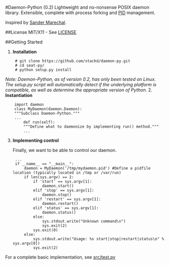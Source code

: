 #Daemon-Python (0.2)
Lightweight and no-nonsense POSIX daemon library. Extensible, complete with process forking and [PID][4] management.

Inspired by [Sander Marechal][1].

##License
MIT/X11 - See [LICENSE][2]

##Getting Started
1. **Installation**

		# git clone https://github.com/stackd/daemon-py.git
		# cd seat-py/
		# python setup.py install

 *Note: Daemon-Python, as of version 0.2, has only been tested on Linux. The setup.py script will automatically detect if the underlying platform is compatible, as well as determine the appropriate version of Python.*
2. **Instantiation**

		import daemon
		class MyDaemon(daemon.Daemon):
		"""Subclass Daemon-Python."""
		...
			def run(self):
			"""Define what to daemonize by implementing run() method."""
			...
3. **Implementing control**

	Finally, we want to be able to control our daemon.
	
		...
		if __name__ == "__main__":
		    daemon = MyDaemon('/tmp/mydaemon.pid') #Define a pidfile location (typically located in /tmp or /var/run)
		    if len(sys.argv) == 2:
		        if 'start' == sys.argv[1]:
		            daemon.start()
		        elif 'stop' == sys.argv[1]:
		            daemon.stop()
		        elif 'restart' == sys.argv[1]:
		            daemon.restart()
		        elif 'status' == sys.argv[1]:
		            daemon.status()
		        else:
		            sys.stdout.write("Unknown command\n")
		            sys.exit(2)
		        sys.exit(0)
		    else:
		        sys.stdout.write("Usage: %s start|stop|restart|status\n" % sys.argv[0])
		        sys.exit(2)

For a complete basic implementation, see [src/test.py][3]

  [1]: https://github.com/stackd/daemon-py/blob/master/LICENSE
  [2]: http://www.jejik.com/articles/2007/02/a_simple_unix_linux_daemon_in_python/
  [3]: https://github.com/stackd/daemon-py/blob/master/src/test.py
  [4]: http://en.wikipedia.org/wiki/Process_identifier